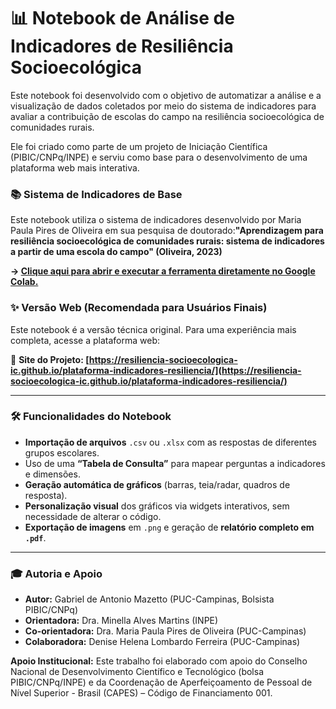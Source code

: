 # 📊 Notebook de Análise de Indicadores de Resiliência Socioecológica

Este notebook foi desenvolvido com o objetivo de automatizar a análise e a visualização de dados coletados por meio do sistema de indicadores para avaliar a contribuição de escolas do campo na resiliência socioecológica de comunidades rurais.

Ele foi criado como parte de um projeto de Iniciação Científica (PIBIC/CNPq/INPE) e serviu como base para o desenvolvimento de uma plataforma web mais interativa.

### 📚 Sistema de Indicadores de Base

Este notebook utiliza o sistema de indicadores desenvolvido por Maria Paula Pires de Oliveira em sua pesquisa de doutorado:**"Aprendizagem para resiliência socioecológica de comunidades rurais: sistema de indicadores a partir de uma escola do campo" (Oliveira, 2023)**

**-> [Clique aqui para abrir e executar a ferramenta diretamente no Google Colab.](https://colab.research.google.com/github/resiliencia-socioecologica-ic/notebook-analise-indicadores-resiliencia/blob/main/Ferramenta_de_Analise_de_Indicadores.ipynb)**


### ✨ Versão Web (Recomendada para Usuários Finais)

Este notebook é a versão técnica original. Para uma experiência mais completa, acesse a plataforma web:

🔗 **Site do Projeto: [https://resiliencia-socioecologica-ic.github.io/plataforma-indicadores-resiliencia/](https://resiliencia-socioecologica-ic.github.io/plataforma-indicadores-resiliencia/)**

---

### 🛠️ Funcionalidades do Notebook

* **Importação de arquivos** `.csv` ou `.xlsx` com as respostas de diferentes grupos escolares.
* Uso de uma **“Tabela de Consulta”** para mapear perguntas a indicadores e dimensões.
* **Geração automática de gráficos** (barras, teia/radar, quadros de resposta).
* **Personalização visual** dos gráficos via widgets interativos, sem necessidade de alterar o código.
* **Exportação de imagens** em `.png` e geração de **relatório completo em `.pdf`**.

---

### 🎓 Autoria e Apoio

* **Autor:** Gabriel de Antonio Mazetto (PUC-Campinas, Bolsista PIBIC/CNPq)
* **Orientadora:** Dra. Minella Alves Martins (INPE)
* **Co-orientadora:** Dra. Maria Paula Pires de Oliveira (PUC-Campinas) 
* **Colaboradora:** Denise Helena Lombardo Ferreira (PUC-Campinas)

**Apoio Institucional:**
Este trabalho foi elaborado com apoio do Conselho Nacional de Desenvolvimento Científico e Tecnológico (bolsa PIBIC/CNPq/INPE) e da Coordenação de Aperfeiçoamento de Pessoal de Nível Superior - Brasil (CAPES) – Código de Financiamento 001.
